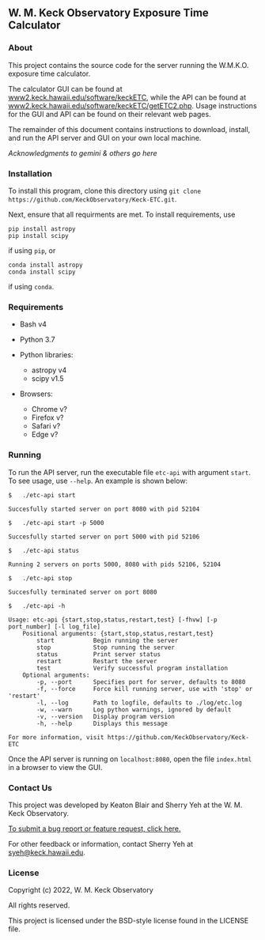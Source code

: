 ## W. M. Keck Observatory Exposure Time Calculator

### About

This project contains the source code for the server running the W.M.K.O. exposure time calculator.

The calculator GUI can be found at [www2.keck.hawaii.edu/software/keckETC](https://www2.keck.hawaii.edu/software/keckETC/), while the API can be found at [www2.keck.hawaii.edu/software/keckETC/getETC2.php](https://www2.keck.hawaii.edu/software/keckETC/getETC2.php). Usage instructions for the GUI and API can be found on their relevant web pages.

The remainder of this document contains instructions to download, install, and run the API server and GUI on your own local machine.

*Acknowledgments to gemini & others go here*

### Installation

To install this program, clone this directory using `git clone https://github.com/KeckObservatory/Keck-ETC.git`.

Next, ensure that all requirments are met. To install requirements, use
```
pip install astropy
pip install scipy
```
if using `pip`, or
```
conda install astropy
conda install scipy
```
if using `conda`.

### Requirements

- Bash v4
- Python 3.7

- Python libraries:
    - astropy v4
    - scipy v1.5

- Browsers:
    - Chrome v?
    - Firefox v?
    - Safari v?
    - Edge v?

### Running 

To run the API server, run the executable file `etc-api` with argument `start`. To see usage, use `--help`. An example is shown below:

```
$   ./etc-api start

Succesfully started server on port 8080 with pid 52104

$   ./etc-api start -p 5000

Succesfully started server on port 5000 with pid 52106

$   ./etc-api status

Running 2 servers on ports 5000, 8080 with pids 52106, 52104

$   ./etc-api stop

Succesfully terminated server on port 8080

$   ./etc-api -h

Usage: etc-api {start,stop,status,restart,test} [-fhvw] [-p port_number] [-l log_file]
    Positional arguments: {start,stop,status,restart,test}
        start           Begin running the server
        stop            Stop running the server
        status          Print server status
        restart         Restart the server
        test            Verify successful program installation
    Optional arguments:
        -p, --port      Specifies port for server, defaults to 8080
        -f, --force     Force kill running server, use with 'stop' or 'restart'
        -l, --log       Path to logfile, defaults to ./log/etc.log
        -w, --warn      Log python warnings, ignored by default
        -v, --version   Display program version
        -h, --help      Displays this message
        
For more information, visit https://github.com/KeckObservatory/Keck-ETC
```

Once the API server is running on `localhost:8080`, open the file `index.html` in a browser to view the GUI.

### Contact Us

This project was developed by Keaton Blair and Sherry Yeh at the W. M. Keck Observatory.

[To submit a bug report or feature request, click here.](https://github.com/KeckObservatory/Keck-ETC/issues/new/choose)

For other feedback or information, contact Sherry Yeh at [syeh@keck.hawaii.edu](mailto:syeh@keck.hawaii.edu).

### License

Copyright (c) 2022, W. M. Keck Observatory

All rights reserved.

This project is licensed under the BSD-style license found in the LICENSE file.